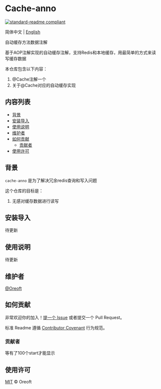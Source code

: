 # Cache-anno

[![standard-readme compliant](https://img.shields.io/badge/readme%20style-standard-brightgreen.svg?style=flat-square)](https://github.com/RichardLitt/standard-readme)

简体中文 | [English](./README.en-US.md)

自动缓存方法数据注解

基于AOP注解实现的自动缓存注解，支持Redis和本地缓存，用最简单的方式来读写缓存数据

本仓库包含以下内容：

1. @Cache注解一个
2. 关于@Cache对应的自动缓存实现

## 内容列表

- [背景](#背景)
- [安装导入](#安装导入)
- [使用说明](#使用说明)
- [维护者](#维护者)
- [如何贡献](#如何贡献)
    - [贡献者](#贡献者)
- [使用许可](#使用许可)

## 背景

`cache-anno` 是为了解决冗余redis查询和写入问题

这个仓库的目标是：

1. 无感对缓存数据进行读写

## 安装导入

待更新



## 使用说明

待更新

## 维护者

[@Oreoft](https://github.com/oreoft)

## 如何贡献

非常欢迎你的加入！[提一个 Issue](https://github.com/oreoft/cache-anno/issues/new) 或者提交一个 Pull Request。


标准 Readme 遵循 [Contributor Covenant](http://contributor-covenant.org/version/1/3/0/) 行为规范。

### 贡献者

等有了100个start才能显示


## 使用许可

[MIT](LICENSE) © Oreoft
